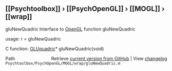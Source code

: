 ## [[Psychtoolbox]] &#8250; [[PsychOpenGL]] &#8250; [[MOGL]] &#8250; [[wrap]]

gluNewQuadric  Interface to [OpenGL](OpenGL) function gluNewQuadric  
  
usage:  r = gluNewQuadric  
  
C function:  [GLUquadric](GLUquadric)\* gluNewQuadric(void)  




<div class="code_header" style="text-align:right;">
  <span style="float:left;">Path&nbsp;&nbsp;</span> <span class="counter">Retrieve <a href=
  "https://raw.github.com/Psychtoolbox-3/Psychtoolbox-3/beta/Psychtoolbox/PsychOpenGL/MOGL/wrap/gluNewQuadric.m">current version from GitHub</a> | View <a href=
  "https://github.com/Psychtoolbox-3/Psychtoolbox-3/commits/beta/Psychtoolbox/PsychOpenGL/MOGL/wrap/gluNewQuadric.m">changelog</a></span>
</div>
<div class="code">
  <code>Psychtoolbox/PsychOpenGL/MOGL/wrap/gluNewQuadric.m</code>
</div>

